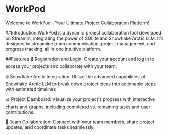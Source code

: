 # WorkPod
Welcome to WorkPod - Your Ultimate Project Collaboration Platform!

##Introduction
WorkPod is a dynamic project collaboration tool developed on Streamlit, integrating the power of SQLite and Snowflake Arctic LLM. It's designed to streamline team communication, project management, and progress tracking, all in one intuitive platform.

##Features
🔒 Registration and Login: Create your account and log in to access your projects and collaborate with your team.

❄️ Snowflake Arctic Integration: Utilize the advanced capabilities of Snowflake Arctic LLM to break down project ideas into actionable steps with estimated timelines.

📊 Project Dashboard: Visualize your project's progress with interactive charts and graphs, including completed vs. remaining tasks and user contributions.

👥 Team Collaboration: Connect with your team members, share project updates, and coordinate tasks seamlessly.
